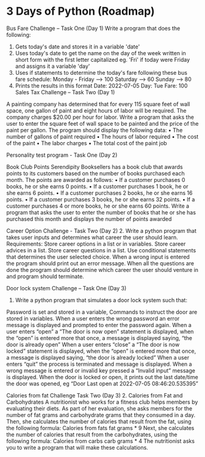 # 3 Days of Python (Roadmap)

Bus Fare Challenge – Task One (Day 1)
Write a program that does the following:
1.	Gets today's date and stores it in a variable 'date'
2.	Uses today's date to get the name on the day of the week written in short form with the first letter capitalized eg. 'Fri' if today were Friday and assigns it a variable 'day'
3.	Uses if statements to determine the today's fare following these bus fare schedule:
Monday - Friday --> 100
Saturday --> 60
Sunday --> 80
4.	Prints the results in this format 
Date: 2022-07-05
Day: Tue
Fare: 100
Sales Tax Challenge – Task Two (Day 1)

 A painting company has determined that for every 115 square feet of wall space, one gallon of paint and eight hours of labor will be required. The company charges $20.00 per hour for labor. Write a program that asks the user to enter the square feet of wall space to be painted and the price of the paint per gallon. The program should display the following data: 
• The number of gallons of paint required 
• The hours of labor required 
• The cost of the paint 
• The labor charges 
• The total cost of the paint job

Personality test program - Task One (Day 2)

Book Club Points Serendipity Booksellers has a book club that awards points to its customers based on the number of books purchased each month. The points are awarded as follows:
 • If a customer purchases 0 books, he or she earns 0 points. 
• If a customer purchases 1 book, he or she earns 6 points. 
• If a customer purchases 2 books, he or she earns 16 points.
 • If a customer purchases 3 books, he or she earns 32 points. 
• If a customer purchases 4 or more books, he or she earns 60 points. 
Write a program that asks the user to enter the number of books that he or she has purchased this month and displays the number of points awarded

Career Option Challenge - Task Two (Day 2)
2. Write a python program that takes user inputs and determines what career the user should learn.
Requirements:
Store career options in a list or in variables.
Store career advices in a list.
Store career questions in a list.
Use conditional statements that determines the user selected choice.
When a wrong input is entered the program should print out an error message.
When all the questions are done the program should determine which career the user should venture in and program should terminate.


Door lock system Challenge – Task One (Day 3)

1. Write a python program that simulates a door lock system such that:

Password is set and stored in a variable,
Commands to instruct the door are stored in variables.
When a user enters the wrong password an error message is displayed and prompted to enter the password again.
When a user enters “open” a “The door is now open” statement is displayed, when the “open” is entered more that once, a message is displayed saying, “the door is already open” 
When a user enters “close” a “The door is now locked” statement is displayed, when the “open” is entered more that once, a message is displayed saying, “the door is already locked”
When a user enters “quit” the process is terminated and message is displayed.
When a wrong message is entered or invalid key pressed a “Invalid input” message is displayed. 
When the door is locked or open, it prints out the last date/time the door was opened, eg “Door Last open  at 2022-07-05 08:46:20.535395”


Calories from fat Challenge Task Two (Day 3)
2. Calories from Fat and Carbohydrates A nutritionist who works for a fitness club helps members by evaluating their diets. As part of her evaluation, she asks members for the number of fat grams and carbohydrate grams that they consumed in a day. Then, she calculates the number of calories that result from the fat, using the following formula: 
Calories from fats fat grams * 9 
Next, she calculates the number of calories that result from the carbohydrates, using the following formula: 
Calories from carbs carb grams * 4 
The nutritionist asks you to write a program that will make these calculations.
